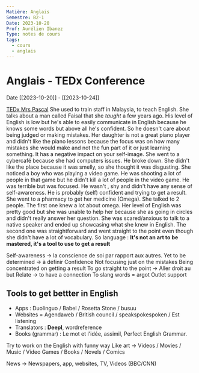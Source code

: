 ```yaml
---
Matière: Anglais
Semestre: B2-1
Date: 2023-10-20
Prof: Aurélien Ibanez
Type: notes de cours
tags:
  - cours
  - anglais
---
```

# Anglais - TEDx Conference
Date [[2023-10-20]] - [[2023-10-24]]

[TEDx Mrs Pascal](https://youtu.be/Ge7c7otG2mk?si=NBel5LkTEYRDNjLg)
She used to train staff in Malaysia, to teach English. She talks about a man called Faisal that she *taught* a few years ago. His level of English is low but he's able to easily communicate in English because he knows some words but above all he's confident. So he doesn't care about being judged or making mistakes.
Her daughter is not a great piano player and didn't like the piano lessons because the focus was on how many mistakes she would make and not the fun part of it or just learning something. It has a negative impact on your self-image.
She went to a cybercafé because she had computers issues. He broke down. She didn't like the place because it was smelly, so she thought it was disgusting.  She noticed a boy who was playing a video game. He was shooting a lot of people in that game but he didn't kill a lot of people in the video game. He was terrible but was focused. He wasn't , shy and didn't have any sense of self-awareness. He is probably (self) confident and trying to get a result.
She went to a pharmacy to get her medicine (Omega). She talked to 2 people. The first one knew a lot about omega. Her level of English was pretty good but she was unable to help her because she as going in circles and didn't really answer her question. She was scared/anxious to talk to a native speaker and ended up showcasing what she knew in English. The second one was straightforward and went straight to the point even though she didn't have a lot of vocabulary. 
So language : **It's not an art to be mastered, it's a tool to use to get a result**



Self-awareness → la conscience de soi par rapport aux autres.
Yet to be determined → à définir
Confidence
Not focusing just on the mistakes 
Being concentrated on getting a result 
To go straight to the point → Aller droit au but
Relate → to have a connection 
To slang words = argot
Outlet support
## Tools to get bettter in English 
- Apps : Duolinguo / Babel / Rosetta Stone / busuu
- Websites = Agendaweb / British council / speakspokespoken / Est listening
- Translators : **Deepl**, wordreference
- Books (grammar) : Le mot et l'idée, assimil, Perfect English Grammar. 

Try to work on the English with funny way 
Like art → Videos / Movies / Music / Video Games / Books / Novels / Comics

News → Newspapers, app, websites, TV, Videos (BBC/CNN) 




